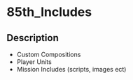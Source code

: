 # 85th_Includes
## Description
- Custom Compositions
- Player Units
- Mission Includes (scripts, images ect)
